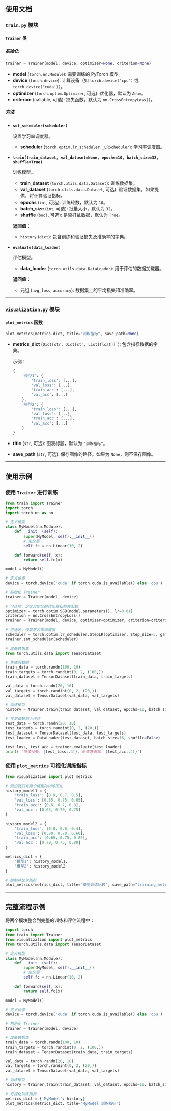 
## 使用文档

### `train.py` 模块

#### `Trainer` 类

##### **初始化**

```python
trainer = Trainer(model, device, optimizer=None, criterion=None)
```

- **model** (`torch.nn.Module`): 需要训练的 PyTorch 模型。
- **device** (`torch.device`): 计算设备（如 `torch.device('cpu')` 或 `torch.device('cuda')`）。
- **optimizer** (`torch.optim.Optimizer`, 可选): 优化器，默认为 `Adam`。
- **criterion** (callable, 可选): 损失函数，默认为 `nn.CrossEntropyLoss()`。

##### **方法**

- **`set_scheduler(scheduler)`**

  设置学习率调度器。

  - **scheduler** (`torch.optim.lr_scheduler._LRScheduler`): 学习率调度器。

- **`train(train_dataset, val_dataset=None, epochs=10, batch_size=32, shuffle=True)`**

  训练模型。

  - **train_dataset** (`torch.utils.data.Dataset`): 训练数据集。
  - **val_dataset** (`torch.utils.data.Dataset`, 可选): 验证数据集。如果提供，将计算验证指标。
  - **epochs** (`int`, 可选): 训练轮数，默认为 `10`。
  - **batch_size** (`int`, 可选): 批量大小，默认为 `32`。
  - **shuffle** (`bool`, 可选): 是否打乱数据，默认为 `True`。

  **返回值：**

  - `history` (`dict`): 包含训练和验证损失及准确率的字典。

- **`evaluate(data_loader)`**

  评估模型。

  - **data_loader** (`torch.utils.data.DataLoader`): 用于评估的数据加载器。

  **返回值：**

  - 元组 (`avg_loss`, `accuracy`): 数据集上的平均损失和准确率。

---

### `visualization.py` 模块

#### **`plot_metrics` 函数**

```python
plot_metrics(metrics_dict, title="训练指标", save_path=None)
```

- **metrics_dict** (`Dict[str, Dict[str, List[float]]]`): 包含指标数据的字典。

  示例：

  ```python
  {
      '模型1': {
          'train_loss': [...],
          'val_loss': [...],
          'train_acc': [...],
          'val_acc': [...]
      },
      '模型2': {
          'train_loss': [...],
          'val_loss': [...],
          'train_acc': [...],
          'val_acc': [...]
      }
  }
  ```

- **title** (`str`, 可选): 图表标题，默认为 `"训练指标"`。
- **save_path** (`str`, 可选): 保存图像的路径。如果为 `None`，则不保存图像。

---

## 使用示例

### 使用 `Trainer` 进行训练

```python
from train import Trainer
import torch
import torch.nn as nn

# 定义模型
class MyModel(nn.Module):
    def __init__(self):
        super(MyModel, self).__init__()
        # 定义层
        self.fc = nn.Linear(10, 2)

    def forward(self, x):
        return self.fc(x)

model = MyModel()

# 定义设备
device = torch.device('cuda' if torch.cuda.is_available() else 'cpu')

# 初始化 Trainer
trainer = Trainer(model, device)

# 可选地，定义自定义的优化器和损失函数
optimizer = torch.optim.SGD(model.parameters(), lr=0.01)
criterion = nn.CrossEntropyLoss()
trainer = Trainer(model, device, optimizer=optimizer, criterion=criterion)

# 可选地，设置学习率调度器
scheduler = torch.optim.lr_scheduler.StepLR(optimizer, step_size=5, gamma=0.1)
trainer.set_scheduler(scheduler)

# 准备数据集
from torch.utils.data import TensorDataset

# 生成假数据
train_data = torch.randn(100, 10)
train_targets = torch.randint(0, 2, (100,))
train_dataset = TensorDataset(train_data, train_targets)

val_data = torch.randn(20, 10)
val_targets = torch.randint(0, 2, (20,))
val_dataset = TensorDataset(val_data, val_targets)

# 训练模型
history = trainer.train(train_dataset, val_dataset, epochs=10, batch_size=16)

# 在测试数据上评估
test_data = torch.randn(20, 10)
test_targets = torch.randint(0, 2, (20,))
test_dataset = TensorDataset(test_data, test_targets)
test_loader = DataLoader(test_dataset, batch_size=16, shuffle=False)

test_loss, test_acc = trainer.evaluate(test_loader)
print(f'测试损失: {test_loss:.4f}, 测试准确率: {test_acc:.4f}')
```

### 使用 `plot_metrics` 可视化训练指标

```python
from visualization import plot_metrics

# 假设我们有两个模型的训练历史
history_model1 = {
    'train_loss': [0.9, 0.7, 0.5],
    'val_loss': [0.85, 0.75, 0.65],
    'train_acc': [0.6, 0.7, 0.8],
    'val_acc': [0.65, 0.70, 0.75]
}

history_model2 = {
    'train_loss': [0.8, 0.6, 0.4],
    'val_loss': [0.80, 0.70, 0.60],
    'train_acc': [0.65, 0.75, 0.85],
    'val_acc': [0.70, 0.75, 0.80]
}

metrics_dict = {
    '模型1': history_model1,
    '模型2': history_model2
}

# 绘制并比较指标
plot_metrics(metrics_dict, title="模型训练比较", save_path="training_metrics.png")
```

---

## 完整流程示例

将两个模块整合到完整的训练和评估流程中：

```python
import torch
from train import Trainer
from visualization import plot_metrics
from torch.utils.data import TensorDataset

# 定义模型
class MyModel(nn.Module):
    def __init__(self):
        super(MyModel, self).__init__()
        # 定义层
        self.fc = nn.Linear(10, 2)

    def forward(self, x):
        return self.fc(x)

model = MyModel()

# 定义设备
device = torch.device('cuda' if torch.cuda.is_available() else 'cpu')

# 初始化 Trainer
trainer = Trainer(model, device)

# 准备数据集
train_data = torch.randn(100, 10)
train_targets = torch.randint(0, 2, (100,))
train_dataset = TensorDataset(train_data, train_targets)

val_data = torch.randn(20, 10)
val_targets = torch.randint(0, 2, (20,))
val_dataset = TensorDataset(val_data, val_targets)

# 训练模型
history = trainer.train(train_dataset, val_dataset, epochs=10, batch_size=16)

# 可视化训练指标
metrics_dict = {'MyModel': history}
plot_metrics(metrics_dict, title="MyModel 训练指标")
```

